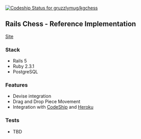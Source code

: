 [ ![Codeship Status for gruzzlymug/kgchess](https://app.codeship.com/projects/4dc0f630-f7c7-0135-2672-52f56c03f5c1/status?branch=master)](https://app.codeship.com/projects/277998)

## Rails Chess - Reference Implementation

[Site](https://kgchess.herokuapp.com)

### Stack

* Rails 5
* Ruby 2.3.1
* PostgreSQL

### Features

* Devise integration
* Drag and Drop Piece Movement
* Integration with [CodeShip](http://codeship.com) and [Heroku](https://devcenter.heroku.com/articles/getting-started-with-rails5)

### Tests

* TBD
